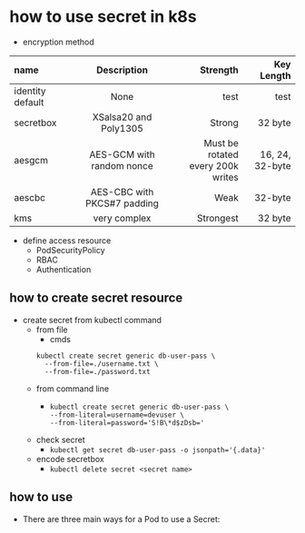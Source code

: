 # how to use secret in k8s

* encryption method

| name | Description | Strength | Key Length |
| :--- |    :----:   |     ---: |       ---: |
|identity default| None | test | test |
|secretbox| XSalsa20 and Poly1305| Strong | 32 byte
|aesgcm| AES-GCM with </br> random nonce | Must be rotated </br> every 200k writes| 16, 24, </br> 32-byte |  
|aescbc| AES-CBC with </br> PKCS#7 padding | Weak | 32-byte	
|kms | very complex | Strongest | 32 byte |

* define access resource
  * PodSecurityPolicy
  * RBAC
  * Authentication
## how to create secret resource
  * create secret from kubectl command
    * from file
      * cmds  
      ```
      kubectl create secret generic db-user-pass \
        --from-file=./username.txt \
        --from-file=./password.txt
      ```
    * from command line
      * ```
        kubectl create secret generic db-user-pass \
        --from-literal=username=devuser \
        --from-literal=password='S!B\*d$zDsb='
        ```
    * check secret
      * ```kubectl get secret db-user-pass -o jsonpath='{.data}'```
    * encode secretbox
      * ```kubectl delete secret <secret name>```

## how to use
  * There are three main ways for a Pod to use a Secret:
